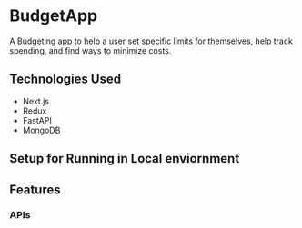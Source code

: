 # BudgetApp
A Budgeting app to help a user set specific limits for themselves, help track spending, and find ways to minimize costs.

## Technologies Used
- Next.js
- Redux
- FastAPI
- MongoDB

## Setup for Running in Local enviornment

## Features

### APIs
